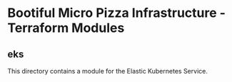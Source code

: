 # Bootiful Micro Pizza Infrastructure - Terraform Modules

## eks

This directory contains a module for the Elastic Kubernetes Service.
